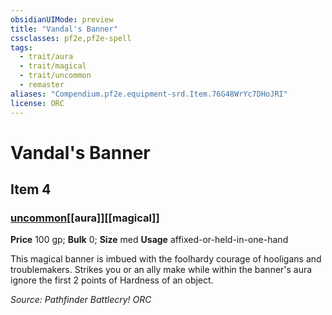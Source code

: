 ```yaml
---
obsidianUIMode: preview
title: "Vandal's Banner"
cssclasses: pf2e,pf2e-spell
tags:
  - trait/aura
  - trait/magical
  - trait/uncommon
  - remaster
aliases: "Compendium.pf2e.equipment-srd.Item.76G48WrYc7DHoJRI"
license: ORC
---
```

# Vandal's Banner
## Item 4
### [uncommon](uncommon "Uncommon Rarity Trait")[[aura]][[magical]]


**Price** 100 gp; 
**Bulk** 0; **Size** med
**Usage** affixed-or-held-in-one-hand

This magical banner is imbued with the foolhardy courage of hooligans and troublemakers. Strikes you or an ally make while within the banner's aura ignore the first 2 points of Hardness of an object.

*Source: Pathfinder Battlecry!*
*ORC*
